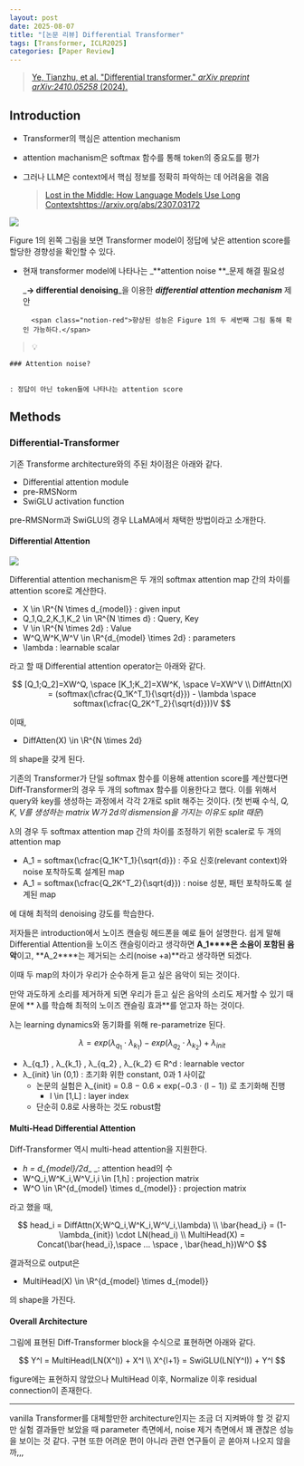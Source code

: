 ```yaml
---
layout: post
date: 2025-08-07
title: "[논문 리뷰] Differential Transformer"
tags: [Transformer, ICLR2025]
categories: [Paper Review]
---
```


> [Ye, Tianzhu, et al. "Differential transformer." ](https://arxiv.org/abs/2410.05258)[_arXiv preprint arXiv:2410.05258_](https://arxiv.org/abs/2410.05258)[ (2024).](https://arxiv.org/abs/2410.05258)



## Introduction

- Transformer의 핵심은 attention mechanism
- attention machanism은 softmax 함수를 통해 token의 중요도를 평가
- 그러나 LLM은 context에서 핵심 정보를 정확히 파악하는 데 어려움을 겪음

	> [Lost in the Middle: How Language Models Use Long Contextshttps://arxiv.org/abs/2307.03172](https://arxiv.org/abs/2307.03172)


![](https://prod-files-secure.s3.us-west-2.amazonaws.com/542b861c-36a8-4051-84e5-8804b6728dba/9083ea56-691a-4752-ae26-47f403431ac8/image.png?X-Amz-Algorithm=AWS4-HMAC-SHA256&X-Amz-Content-Sha256=UNSIGNED-PAYLOAD&X-Amz-Credential=ASIAZI2LB46653EXDDQB%2F20250920%2Fus-west-2%2Fs3%2Faws4_request&X-Amz-Date=20250920T160051Z&X-Amz-Expires=3600&X-Amz-Security-Token=IQoJb3JpZ2luX2VjEHUaCXVzLXdlc3QtMiJHMEUCIQC%2BJEexomfO5z1sPw9WF%2BgNeapONLwCDLhIRVJwkcGi3AIgH3EUXtv7dHSCtWM8CF5ur%2BiW9ZEKwn92%2F7x2Q%2FrQIGMqiAQI7v%2F%2F%2F%2F%2F%2F%2F%2F%2F%2FARAAGgw2Mzc0MjMxODM4MDUiDHZBuFECcR80u7mcICrcA6YOaVTEtCQHDn7CnxI6Mch7U3%2BALRSpnkm6mPMEcEnMMWekJ9QQLMvZ5ge6q7GYThT3nliCEZrpuJhO0D0UeQsfvIhK2GOdQWiCOuVSRlqKhX9jLCpJVBnujyZkJi5GuXxcSF%2BzUhn84oW3Fp2Y6dSARZS5YzsX2m0yQO6dtNzu6GyzrEiLnxGQGbrqXhFDp1SRz%2BRZ0R8zRou38ccZlusqtnD2mlz76rLv9zH7Tt8rDyqfzSxOSy3fFJP6OE0A1PHTiCcZxxuXuMC%2FKtn1xIIcKeKge5drO9YYRnEDKPCVBR2w0XH6PozkGbT278fSyDEUCvEwQqhPnC8xiGIGq2ib3TJZ5vFpvC0YRsANG1dkbviN99kXRSNJ1wTff7oUhEm8KHijnvvxLprHDMQ5%2FLwX957XWFIkCbKx9N1y0MAgLybuWckl0lmcAEPvtpzByTlNV4Zu8VrLUVRnDeTM6T5HYKsoEStj8DLk94QJv%2FJ5VvfyfKwf%2F7B4%2BmUJQVOXZt7wUVKsPp2XN7PMp17EyfsY2yeYjx%2F%2BnYd9LsxRXrs%2F5ST%2BrfJJ%2Fo5VI5CfAwQmp4jTsTUvYQvMB9svtD%2BjqXU1xGwXC5Z15rf4CtFXZ%2FtsJ21kDywBDupq%2FbpEMKzMusYGOqUB0VdphC%2F6i6zzfNDhPuX2qjbLrFhhC4R7VE4JspO3xfzzOPBnHXospjjn0DvcrWhNZnwgB3MDOS0wzy0Y8UN1Tpc9wCPNtButC%2FIVnv85DmFT6g7LF6CwF3eJaTzEH73m2LGvmrvv4iW%2BkaTw4p14rh1uvnzOJ4j1MUNM2PtoTfvGV87ZKIjOGIGL1nUVsS1%2B12jjkC%2B0efHWTxW4hYGPnRLelWQZ&X-Amz-Signature=0c52642898d150ce458106b1f988bd017c14889dc5cde4a68267b5b4be3cc049&X-Amz-SignedHeaders=host&x-amz-checksum-mode=ENABLED&x-id=GetObject)


Figure 1의 왼쪽 그림을 보면 Transformer model이 정답에 낮은 attention score를 할당한 경향성을 확인할 수 있다.

- 현재 transformer model에 나타나는 _**attention noise **_문제 해결 필요성

	_**→ differential denoising**_을 이용한 _**differential attention mechanism**_ 제안


		<span class="notion-red">향상된 성능은 Figure 1의 두 세번째 그림 통해 확인 가능하다.</span>


> 💡 


	### Attention noise?


	: 정답이 아닌 token들에 나타나는 attention score



## Methods



### Differential-Transformer


기존 Transforme architecture와의 주된 차이점은 아래와 같다.

- Differential attention module
- pre-RMSNorm
- SwiGLU activation function

pre-RMSNorm과 SwiGLU의 경우 LLaMA에서 채택한 방법이라고 소개한다.



#### Differential Attention


![](https://prod-files-secure.s3.us-west-2.amazonaws.com/542b861c-36a8-4051-84e5-8804b6728dba/116d70b2-1963-4810-9167-f4c7d8a06e8f/image.png?X-Amz-Algorithm=AWS4-HMAC-SHA256&X-Amz-Content-Sha256=UNSIGNED-PAYLOAD&X-Amz-Credential=ASIAZI2LB46653EXDDQB%2F20250920%2Fus-west-2%2Fs3%2Faws4_request&X-Amz-Date=20250920T160051Z&X-Amz-Expires=3600&X-Amz-Security-Token=IQoJb3JpZ2luX2VjEHUaCXVzLXdlc3QtMiJHMEUCIQC%2BJEexomfO5z1sPw9WF%2BgNeapONLwCDLhIRVJwkcGi3AIgH3EUXtv7dHSCtWM8CF5ur%2BiW9ZEKwn92%2F7x2Q%2FrQIGMqiAQI7v%2F%2F%2F%2F%2F%2F%2F%2F%2F%2FARAAGgw2Mzc0MjMxODM4MDUiDHZBuFECcR80u7mcICrcA6YOaVTEtCQHDn7CnxI6Mch7U3%2BALRSpnkm6mPMEcEnMMWekJ9QQLMvZ5ge6q7GYThT3nliCEZrpuJhO0D0UeQsfvIhK2GOdQWiCOuVSRlqKhX9jLCpJVBnujyZkJi5GuXxcSF%2BzUhn84oW3Fp2Y6dSARZS5YzsX2m0yQO6dtNzu6GyzrEiLnxGQGbrqXhFDp1SRz%2BRZ0R8zRou38ccZlusqtnD2mlz76rLv9zH7Tt8rDyqfzSxOSy3fFJP6OE0A1PHTiCcZxxuXuMC%2FKtn1xIIcKeKge5drO9YYRnEDKPCVBR2w0XH6PozkGbT278fSyDEUCvEwQqhPnC8xiGIGq2ib3TJZ5vFpvC0YRsANG1dkbviN99kXRSNJ1wTff7oUhEm8KHijnvvxLprHDMQ5%2FLwX957XWFIkCbKx9N1y0MAgLybuWckl0lmcAEPvtpzByTlNV4Zu8VrLUVRnDeTM6T5HYKsoEStj8DLk94QJv%2FJ5VvfyfKwf%2F7B4%2BmUJQVOXZt7wUVKsPp2XN7PMp17EyfsY2yeYjx%2F%2BnYd9LsxRXrs%2F5ST%2BrfJJ%2Fo5VI5CfAwQmp4jTsTUvYQvMB9svtD%2BjqXU1xGwXC5Z15rf4CtFXZ%2FtsJ21kDywBDupq%2FbpEMKzMusYGOqUB0VdphC%2F6i6zzfNDhPuX2qjbLrFhhC4R7VE4JspO3xfzzOPBnHXospjjn0DvcrWhNZnwgB3MDOS0wzy0Y8UN1Tpc9wCPNtButC%2FIVnv85DmFT6g7LF6CwF3eJaTzEH73m2LGvmrvv4iW%2BkaTw4p14rh1uvnzOJ4j1MUNM2PtoTfvGV87ZKIjOGIGL1nUVsS1%2B12jjkC%2B0efHWTxW4hYGPnRLelWQZ&X-Amz-Signature=f1b5ab1e38678cf81516147822e69f06c10049adc367b485846ca86d30badd7f&X-Amz-SignedHeaders=host&x-amz-checksum-mode=ENABLED&x-id=GetObject)


Differential attention mechanism은 두 개의 softmax attention map 간의 차이를 attention score로 계산한다.

- X \in \R^{N \times d\_{model}} : given input
- Q\_1,Q\_2,K\_1,K\_2 \in \R^{N \times d} : Query, Key
- V \in \R^{N \times 2d} : Value
- W^Q,W^K,W^V \in \R^{d\_{model} \times 2d} : parameters
- \lambda : learnable scalar

라고 할 때 Differential attention operator는 아래와 같다.


$$
[Q_1;Q_2]=XW^Q, \space [K_1;K_2]=XW^K, \space V=XW^V \\
DiffAttn(X) = (softmax(\cfrac{Q_1K^T_1}{\sqrt{d}}) - \lambda \space softmax(\cfrac{Q_2K^T_2}{\sqrt{d}}))V
$$


이때,

- DiffAtten(X) \in \R^{N \times 2d}

의 shape을 갖게 된다.


기존의 Transformer가 단일 softmax 함수를 이용해 attention score를 계산했다면 Diff-Transformer의 경우 두 개의 softmax 함수를 이용한다고 했다. 이를 위해서 query와 key를 생성하는 과정에서 각각 2개로 split 해주는 것이다. <span class="notion-red">(첫 번째 수식, </span><span class="notion-red">_Q, K, V를 생성하는 matrix W가 2d의 dismension을 가지는 이유도 split 때문_</span><span class="notion-red">)</span>


 λ의 경우 두 softmax attention map 간의 차이를 조정하기 위한 scaler로 두 개의 attention map

- A\_1 = softmax(\cfrac{Q\_1K^T\_1}{\sqrt{d}}) : 주요 신호(relevant context)와 noise 포착하도록 설계된 map
- A\_1 = softmax(\cfrac{Q\_2K^T\_2}{\sqrt{d}}) : noise 성분, 패턴 포착하도록 설계된 map 

에 대해 최적의 denoising 강도를 학습한다.


저자들은 introduction에서 노이즈 캔슬링 헤드폰을 예로 들어 설명한다. 쉽게 말해 Differential Attention을 노이즈 캔슬링이라고 생각하면 **A\_1****은 소음이 포함된 음악**이고, **A\_2****는 제거되는 소리(noise +a)**라고 생각하면 되겠다. 


이때 두 map의 차이가 우리가 순수하게 듣고 싶은 음악이 되는 것이다. 


만약 과도하게 소리를 제거하게 되면 우리가 듣고 싶은 음악의 소리도 제거할 수 있기 때문에 ** λ를 학습해 최적의 노이즈 캔슬링 효과**를 얻고자 하는 것이다.


λ는 learning dynamics와 동기화를 위해 re-parametrize 된다.


$$
\lambda = exp(\lambda_{q_1} \cdot \lambda_{k_1}) - exp(\lambda_{q_2} \cdot \lambda_{k_2}) + \lambda_{init}
$$

- λ\_{q\_1} , λ\_{k\_1} , λ\_{q\_2} , λ\_{k\_2} ∈ R^d : learnable vector
- λ\_{init} \in (0,1) : 초기화 위한 constant, 0과 1 사이값
	- 논문의 실험은 λ\_{init} = 0.8 − 0.6 × exp(−0.3 · (l − 1)) 로 초기화해 진행
		- l \in [1,L] : layer index
	- 단순히 0.8로 사용하는 것도 robust함


#### **Multi-Head Differential Attention**


Diff-Transformer 역시 multi-head attention을 지원한다.

- _h = d\_{model}/2d__ _: attention head의 수
- W^Q\_i,W^K\_i,W^V\_i,i \in [1,h] : projection matrix
- W^O \in \R^{d\_{model} \times d\_{model}} : projection matrix

라고 했을 때,


$$
head_i = DiffAttn(X;W^Q_i,W^K_i,W^V_i,\lambda) \\
\bar{head_i} = (1-\lambda_{init}) \cdot LN(head_i) \\
MultiHead(X) = Concat(\bar{head_i},\space ... \space , \bar{head_h})W^O
$$


결과적으로 output은

- MultiHead(X) \in \R^{d\_{model} \times d\_{model}}

의 shape을 가진다.



#### Overall Architecture


그림에 표현된 Diff-Transformer block을 수식으로 표현하면 아래와 같다.


$$
Y^l = MultiHead(LN(X^l)) + X^l \\
X^{l+1} = SwiGLU(LN(Y^l)) + Y^l
$$


figure에는 표현하지 않았으나 MultiHead 이후, Normalize 이후 residual connection이 존재한다.


---


vanilla Transformer를 대체할만한 architecture인지는 조금 더 지켜봐야 할 것 같지만 실험 결과들만 보았을 때 parameter 측면에서, noise 제거 측면에서 꽤 괜찮은 성능을 보이는 것 같다. 구현 또한 어려운 편이 아니라 관련 연구들이 곧 쏟아져 나오지 않을까,,,

